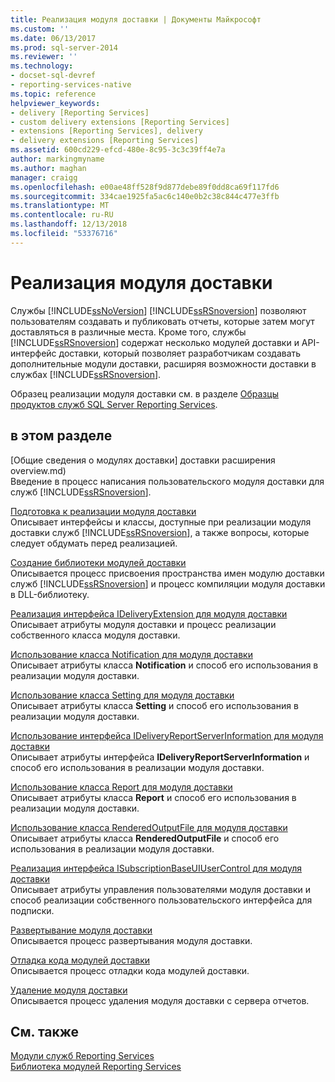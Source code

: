 ```yaml
---
title: Реализация модуля доставки | Документы Майкрософт
ms.custom: ''
ms.date: 06/13/2017
ms.prod: sql-server-2014
ms.reviewer: ''
ms.technology:
- docset-sql-devref
- reporting-services-native
ms.topic: reference
helpviewer_keywords:
- delivery [Reporting Services]
- custom delivery extensions [Reporting Services]
- extensions [Reporting Services], delivery
- delivery extensions [Reporting Services]
ms.assetid: 600cd229-efcd-480e-8c95-3c3c39ff4e7a
author: markingmyname
ms.author: maghan
manager: craigg
ms.openlocfilehash: e00ae48ff528f9d877debe89f0dd8ca69f117fd6
ms.sourcegitcommit: 334cae1925fa5ac6c140e0b2c38c844c477e3ffb
ms.translationtype: MT
ms.contentlocale: ru-RU
ms.lasthandoff: 12/13/2018
ms.locfileid: "53376716"
---
```

# <a name="implementing-a-delivery-extension"></a>Реализация модуля доставки
  Службы [!INCLUDE[ssNoVersion](../../../includes/ssnoversion-md.md)] [!INCLUDE[ssRSnoversion](../../../includes/ssrsnoversion-md.md)] позволяют пользователям создавать и публиковать отчеты, которые затем могут доставляться в различные места. Кроме того, службы [!INCLUDE[ssRSnoversion](../../../includes/ssrsnoversion-md.md)] содержат несколько модулей доставки и API-интерфейс доставки, который позволяет разработчикам создавать дополнительные модули доставки, расширяя возможности доставки в службах [!INCLUDE[ssRSnoversion](../../../includes/ssrsnoversion-md.md)].  
  
 Образец реализации модуля доставки см. в разделе [Образцы продуктов служб SQL Server Reporting Services](https://go.microsoft.com/fwlink/?LinkId=177889).  
  
## <a name="in-this-section"></a>в этом разделе  
 [Общие сведения о модулях доставки] доставки расширения overview.md)  
 Введение в процесс написания пользовательского модуля доставки для служб [!INCLUDE[ssRSnoversion](../../../includes/ssrsnoversion-md.md)].  
  
 [Подготовка к реализации модуля доставки](preparing-to-implement-a-delivery-extension.md)  
 Описывает интерфейсы и классы, доступные при реализации модуля доставки служб [!INCLUDE[ssRSnoversion](../../../includes/ssrsnoversion-md.md)], а также вопросы, которые следует обдумать перед реализацией.  
  
 [Создание библиотеки модулей доставки](creating-a-delivery-extension-library.md)  
 Описывается процесс присвоения пространства имен модулю доставки служб [!INCLUDE[ssRSnoversion](../../../includes/ssrsnoversion-md.md)] и процесс компиляции модуля доставки в DLL-библиотеку.  
  
 [Реализация интерфейса IDeliveryExtension для модуля доставки](implementing-the-ideliveryextension-interface-for-a-delivery-extension.md)  
 Описывает атрибуты модуля доставки и процесс реализации собственного класса модуля доставки.  
  
 [Использование класса Notification для модуля доставки](using-a-notification-class-for-a-delivery-extension.md)  
 Описывает атрибуты класса **Notification** и способ его использования в реализации модуля доставки.  
  
 [Использование класса Setting для модуля доставки](using-the-setting-class-for-a-delivery-extension.md)  
 Описывает атрибуты класса **Setting** и способ его использования в реализации модуля доставки.  
  
 [Использование интерфейса IDeliveryReportServerInformation для модуля доставки](using-the-ideliveryreportserverinformation-interface-for-a-delivery-extension.md)  
 Описывает атрибуты интерфейса **IDeliveryReportServerInformation** и способ его использования в реализации модуля доставки.  
  
 [Использование класса Report для модуля доставки](using-the-report-class-for-a-delivery-extension.md)  
 Описывает атрибуты класса **Report** и способ его использования в реализации модуля доставки.  
  
 [Использование класса RenderedOutputFile для модуля доставки](using-the-renderedoutputfile-class-for-a-delivery-extension.md)  
 Описывает атрибуты класса **RenderedOutputFile** и способ его использования в реализации модуля доставки.  
  
 [Реализация интерфейса ISubscriptionBaseUIUserControl для модуля доставки](implementing-the-isubscriptionbaseuiusercontrol-interface.md)  
 Описывает атрибуты управления пользователями модуля доставки и способ реализации собственного пользовательского интерфейса для подписки.  
  
 [Развертывание модуля доставки](deploying-a-delivery-extension.md)  
 Описывается процесс развертывания модуля доставки.  
  
 [Отладка кода модулей доставки](debugging-delivery-extension-code.md)  
 Описывается процесс отладки кода модулей доставки.  
  
 [Удаление модуля доставки](removing-a-delivery-extension.md)  
 Описывается процесс удаления модуля доставки с сервера отчетов.  
  
## <a name="see-also"></a>См. также  
 [Модули служб Reporting Services](../reporting-services-extensions.md)   
 [Библиотека модулей Reporting Services](../reporting-services-extension-library.md)  
  
  
